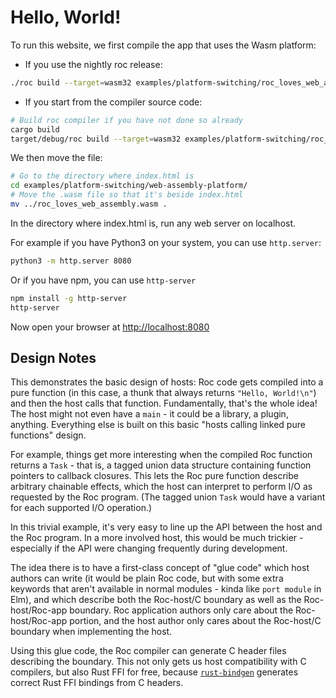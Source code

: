 # Hello, World!

To run this website, we first compile the app that uses the Wasm platform:

- If you use the nightly roc release:
```bash
./roc build --target=wasm32 examples/platform-switching/roc_loves_web_assembly.roc
```
- If you start from the compiler source code:
```bash
# Build roc compiler if you have not done so already
cargo build
target/debug/roc build --target=wasm32 examples/platform-switching/roc_loves_web_assembly.roc
```
We then move the file:
```bash
# Go to the directory where index.html is
cd examples/platform-switching/web-assembly-platform/
# Move the .wasm file so that it's beside index.html
mv ../roc_loves_web_assembly.wasm .
```

In the directory where index.html is, run any web server on localhost.

For example if you have Python3 on your system, you can use `http.server`:
```bash
python3 -m http.server 8080
```

Or if you have npm, you can use `http-server`
```bash
npm install -g http-server
http-server
```

Now open your browser at <http://localhost:8080>

## Design Notes

This demonstrates the basic design of hosts: Roc code gets compiled into a pure
function (in this case, a thunk that always returns `"Hello, World!\n"`) and
then the host calls that function. Fundamentally, that's the whole idea! The host
might not even have a `main` - it could be a library, a plugin, anything.
Everything else is built on this basic "hosts calling linked pure functions" design.

For example, things get more interesting when the compiled Roc function returns
a `Task` - that is, a tagged union data structure containing function pointers
to callback closures. This lets the Roc pure function describe arbitrary
chainable effects, which the host can interpret to perform I/O as requested by
the Roc program. (The tagged union `Task` would have a variant for each supported
I/O operation.)

In this trivial example, it's very easy to line up the API between the host and
the Roc program. In a more involved host, this would be much trickier - especially
if the API were changing frequently during development.

The idea there is to have a first-class concept of "glue code" which host authors
can write (it would be plain Roc code, but with some extra keywords that aren't
available in normal modules - kinda like `port module` in Elm), and which
describe both the Roc-host/C boundary as well as the Roc-host/Roc-app boundary.
Roc application authors only care about the Roc-host/Roc-app portion, and the
host author only cares about the Roc-host/C boundary when implementing the host.

Using this glue code, the Roc compiler can generate C header files describing the
boundary. This not only gets us host compatibility with C compilers, but also
Rust FFI for free, because [`rust-bindgen`](https://github.com/rust-lang/rust-bindgen)
generates correct Rust FFI bindings from C headers.
